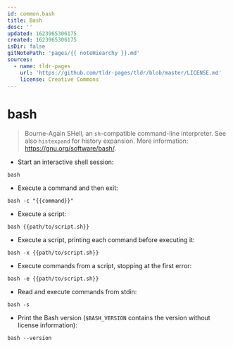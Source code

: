```yaml
---
id: common.bash
title: Bash
desc: ''
updated: 1623965306175
created: 1623965306175
isDir: false
gitNotePath: 'pages/{{ noteHiearchy }}.md'
sources:
  - name: tldr-pages
    url: 'https://github.com/tldr-pages/tldr/blob/master/LICENSE.md'
    license: Creative Commons
---
```

# bash

> Bourne-Again SHell, an `sh`-compatible command-line interpreter.
> See also `histexpand` for history expansion.
> More information: <https://gnu.org/software/bash/>.

- Start an interactive shell session:

`bash`

- Execute a command and then exit:

`bash -c "{{command}}"`

- Execute a script:

`bash {{path/to/script.sh}}`

- Execute a script, printing each command before executing it:

`bash -x {{path/to/script.sh}}`

- Execute commands from a script, stopping at the first error:

`bash -e {{path/to/script.sh}}`

- Read and execute commands from stdin:

`bash -s`

- Print the Bash version (`$BASH_VERSION` contains the version without license information):

`bash --version`

